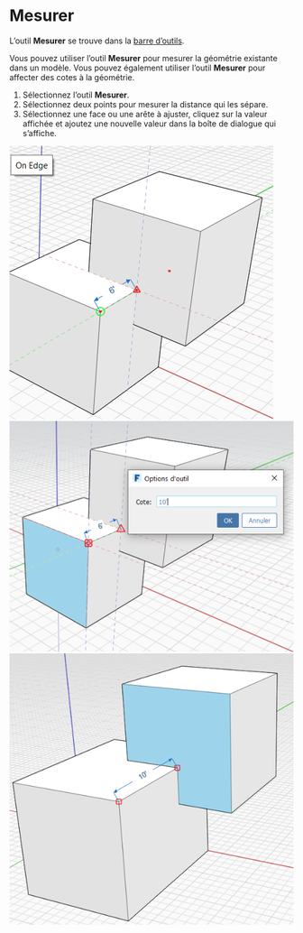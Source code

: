 # Mesurer

L’outil **Mesurer** se trouve dans la [barre d’outils](../formit-introduction/tool-bars.md).

Vous pouvez utiliser l’outil **Mesurer** pour mesurer la géométrie existante dans un modèle. Vous pouvez également utiliser l’outil **Mesurer** pour affecter des cotes à la géométrie.

1. Sélectionnez l’outil **Mesurer**.
2. Sélectionnez deux points pour mesurer la distance qui les sépare.
3. Sélectionnez une face ou une arête à ajuster, cliquez sur la valeur affichée et ajoutez une nouvelle valeur dans la boîte de dialogue qui s’affiche.

![](<../.gitbook/assets/measure (1).png>)\
![](<../.gitbook/assets/measure2 (1).png>)\
![](../.gitbook/assets/measure3.png)

